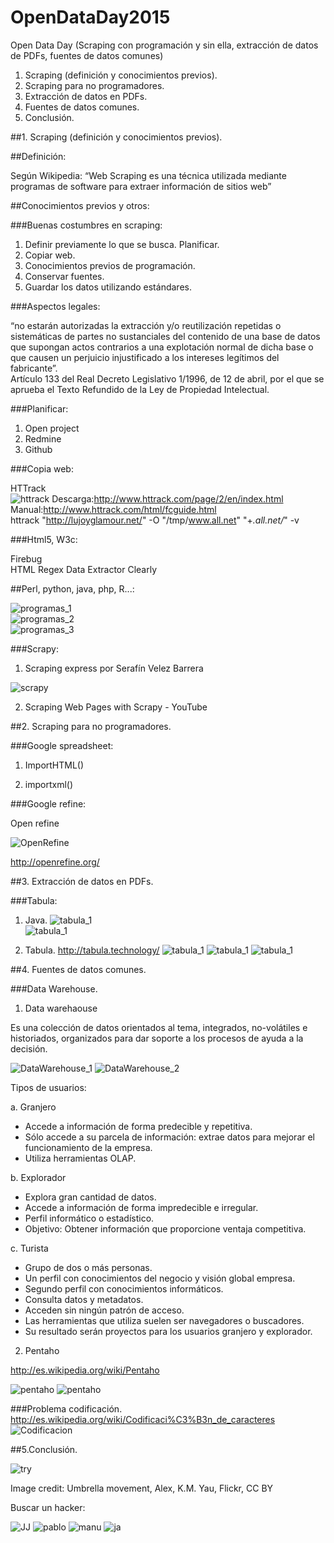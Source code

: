 # OpenDataDay2015
Open Data Day (Scraping con programación y sin ella, extracción de datos de PDFs, fuentes de datos comunes)  
  
1. Scraping (definición y conocimientos previos).
2. Scraping para no programadores.
3. Extracción de datos en PDFs.
4. Fuentes de datos comunes.  
5. Conclusión.
  
##1. Scraping (definición y conocimientos previos).   
  
##Definición:  

Según Wikipedia: “Web Scraping es una técnica utilizada mediante programas de software para extraer información de sitios web”  

##Conocimientos previos y otros:

###Buenas costumbres en scraping:  

1. Definir previamente lo que se busca. Planificar.  
2. Copiar web.  
3. Conocimientos previos de programación.  
4. Conservar fuentes.  
5. Guardar los datos utilizando estándares.  

###Aspectos legales:  

“no estarán autorizadas la extracción y/o reutilización repetidas o sistemáticas de partes no sustanciales del contenido de una base de datos que supongan actos contrarios a una explotación normal de dicha base o que causen un perjuicio injustificado a los intereses legítimos del fabricante”.  
Artículo 133 del Real Decreto Legislativo 1/1996, de 12 de abril, por el que se aprueba el Texto Refundido de la Ley de Propiedad Intelectual.  

###Planificar:

1. Open project  
2. Redmine  
3. Github  

###Copia web:   

HTTrack  
![httrack](/images/Httrack.png)
Descarga:http://www.httrack.com/page/2/en/index.html  
Manual:http://www.httrack.com/html/fcguide.html  
httrack "http://lujoyglamour.net/" -O "/tmp/www.all.net" "+*.all.net/*" -v  

###Html5, W3c:  

Firebug  
HTML Regex Data Extractor 
Clearly  

##Perl, python, java, php, R...:  

![programas_1](/images/programas_1.png)  
![programas_2](/images/programas_2.png)  
![programas_3](/images/programas_3.png)  

###Scrapy:  

1. Scraping express por Serafín Velez Barrera

![scrapy](/images/scrapy.png)

2. Scraping Web Pages with Scrapy - YouTube

  
##2. Scraping para no programadores.  
  
###Google spreadsheet:  

1. ImportHTML()  



2. importxml()  





###Google refine: 

Open refine  

![OpenRefine](/images/OpenRefine.png)

http://openrefine.org/ 

##3. Extracción de datos en PDFs. 
  
###Tabula:  
  1. Java.
  ![tabula_1](/images/No_tengo_java.png)  
  ![tabula_1](/images/java.png)  

  2. Tabula. 
  http://tabula.technology/ 
![tabula_1](/images/tabula_1.png)
![tabula_1](/images/tabula_2.png)
![tabula_1](/images/tabula_3.png)
    
##4. Fuentes de datos comunes.  
  
###Data Warehouse. 

1. Data warehaouse  

Es una colección de datos orientados al tema, integrados,
no-volátiles e historiados, organizados para dar soporte a los
procesos de ayuda a la decisión.  

![DataWarehouse_1](/images/DataWarehouse_1.png)
![DataWarehouse_2](/images/DataWarehouse_2.png)

Tipos de usuarios:   

a. Granjero  
- Accede a información de forma predecible y repetitiva.  
- Sólo accede a su parcela de información: extrae datos para mejorar el funcionamiento de la empresa.
- Utiliza herramientas OLAP. 

b. Explorador  
- Explora gran cantidad de datos.  
- Accede a información de forma impredecible e irregular.  
- Perfil informático o estadístico.  
- Objetivo: Obtener información que proporcione ventaja competitiva.  

c. Turista  
- Grupo de dos o más personas.  
- Un perfil con conocimientos del negocio y visión global empresa.  
- Segundo perfil con conocimientos informáticos.  
- Consulta datos y metadatos.  
- Acceden sin ningún patrón de acceso.  
- Las herramientas que utiliza suelen ser navegadores o buscadores.  
- Su resultado serán proyectos para los usuarios granjero y explorador.  

2. Pentaho  

http://es.wikipedia.org/wiki/Pentaho  

![pentaho](/images/pentaho_1.png)
![pentaho](/images/Pentaho_2.png)

###Problema codificación.   
http://es.wikipedia.org/wiki/Codificaci%C3%B3n_de_caracteres  
![Codificacion](/images/Codificacion.png)  

##5.Conclusión.  

![try](/images/try.jpg)  

Image credit: Umbrella movement, Alex, K.M. Yau, Flickr, CC BY  

Buscar un hacker:  

![JJ](/images/jj.jpg) 
![pablo](/images/pablo.jpg) 
![manu](/images/manu.jpg) 
![ja](/images/ja.jpg) 

  




